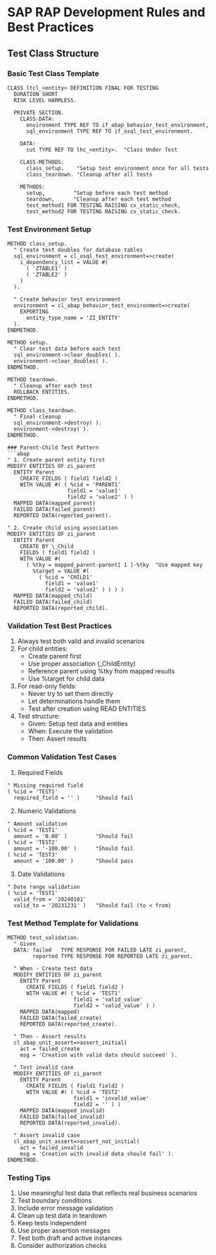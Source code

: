 # SAP RAP Development Rules and Best Practices

## Test Class Structure

### Basic Test Class Template
```abap
CLASS ltcl_<entity> DEFINITION FINAL FOR TESTING
  DURATION SHORT
  RISK LEVEL HARMLESS.

  PRIVATE SECTION.
    CLASS-DATA:
      environment TYPE REF TO if_abap_behavior_test_environment,
      sql_environment TYPE REF TO if_osql_test_environment.

    DATA:
      cut TYPE REF TO lhc_<entity>.  "Class Under Test

    CLASS-METHODS:
      class_setup,    "Setup test environment once for all tests
      class_teardown. "Cleanup after all tests

    METHODS:
      setup,         "Setup before each test method
      teardown,      "Cleanup after each test method
      test_method1 FOR TESTING RAISING cx_static_check,
      test_method2 FOR TESTING RAISING cx_static_check.
```

### Test Environment Setup
```abap
METHOD class_setup.
  " Create test doubles for database tables
  sql_environment = cl_osql_test_environment=>create(
    i_dependency_list = VALUE #(
      ( 'ZTABLE1' )
      ( 'ZTABLE2' )
    )
  ).

  " Create behavior test environment
  environment = cl_abap_behavior_test_environment=>create(
    EXPORTING
      entity_type_name = 'ZI_ENTITY'
  ).
ENDMETHOD.

METHOD setup.
  " Clear test data before each test
  sql_environment->clear_doubles( ).
  environment->clear_doubles( ).
ENDMETHOD.

METHOD teardown.
  " Cleanup after each test
  ROLLBACK ENTITIES.
ENDMETHOD.

METHOD class_teardown.
  " Final cleanup
  sql_environment->destroy( ).
  environment->destroy( ).
ENDMETHOD.

### Parent-Child Test Pattern
```abap
" 1. Create parent entity first
MODIFY ENTITIES OF zi_parent
  ENTITY Parent
    CREATE FIELDS ( field1 field2 )
    WITH VALUE #( ( %cid = 'PARENT1'
                   field1 = 'value1'
                   field2 = 'value2' ) )
  MAPPED DATA(mapped_parent)
  FAILED DATA(failed_parent)
  REPORTED DATA(reported_parent).

" 2. Create child using association
MODIFY ENTITIES OF zi_parent
  ENTITY Parent
    CREATE BY \_Child
    FIELDS ( field1 field2 )
    WITH VALUE #(
      ( %tky = mapped_parent-parent[ 1 ]-%tky  "Use mapped key
        %target = VALUE #(
          ( %cid = 'CHILD1'
            field1 = 'value1'
            field2 = 'value2' ) ) ) )
  MAPPED DATA(mapped_child)
  FAILED DATA(failed_child)
  REPORTED DATA(reported_child).
```

### Validation Test Best Practices
1. Always test both valid and invalid scenarios
2. For child entities:
   - Create parent first
   - Use proper association (\_ChildEntity)
   - Reference parent using %tky from mapped results
   - Use %target for child data
3. For read-only fields:
   - Never try to set them directly
   - Let determinations handle them
   - Test after creation using READ ENTITIES
4. Test structure:
   - Given: Setup test data and entities
   - When: Execute the validation
   - Then: Assert results

### Common Validation Test Cases
1. Required Fields
```abap
" Missing required field
( %cid = 'TEST1'
  required_field = '' )     "Should fail
```

2. Numeric Validations
```abap
" Amount validation
( %cid = 'TEST1'
  amount = '0.00' )         "Should fail
( %cid = 'TEST2'
  amount = '-100.00' )      "Should fail
( %cid = 'TEST3'
  amount = '100.00' )       "Should pass
```

3. Date Validations
```abap
" Date range validation
( %cid = 'TEST1'
  valid_from = '20240101'
  valid_to = '20231231' )   "Should fail (to < from)
```

### Test Method Template for Validations
```abap
METHOD test_validation.
  " Given
  DATA: failed   TYPE RESPONSE FOR FAILED LATE zi_parent,
        reported TYPE RESPONSE FOR REPORTED LATE zi_parent.

  " When - Create test data
  MODIFY ENTITIES OF zi_parent
    ENTITY Parent
      CREATE FIELDS ( field1 field2 )
      WITH VALUE #( ( %cid = 'TEST1'
                     field1 = 'valid_value'
                     field2 = 'valid_value' ) )
    MAPPED DATA(mapped)
    FAILED DATA(failed_create)
    REPORTED DATA(reported_create).

  " Then - Assert results
  cl_abap_unit_assert=>assert_initial(
    act = failed_create
    msg = 'Creation with valid data should succeed' ).

  " Test invalid case
  MODIFY ENTITIES OF zi_parent
    ENTITY Parent
      CREATE FIELDS ( field1 field2 )
      WITH VALUE #( ( %cid = 'TEST2'
                     field1 = 'invalid_value'
                     field2 = '' ) )
    MAPPED DATA(mapped_invalid)
    FAILED DATA(failed_invalid)
    REPORTED DATA(reported_invalid).

  " Assert invalid case
  cl_abap_unit_assert=>assert_not_initial(
    act = failed_invalid
    msg = 'Creation with invalid data should fail' ).
ENDMETHOD.
```

### Testing Tips
1. Use meaningful test data that reflects real business scenarios
2. Test boundary conditions
3. Include error message validation
4. Clean up test data in teardown
5. Keep tests independent
6. Use proper assertion messages
7. Test both draft and active instances
8. Consider authorization checks